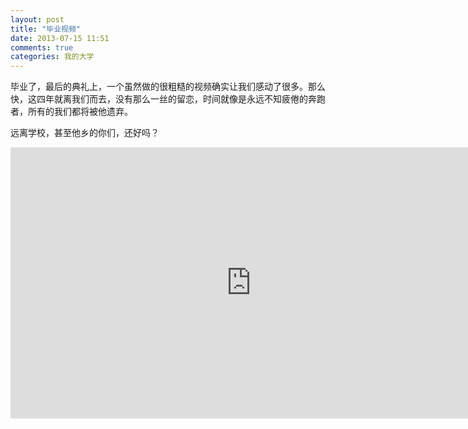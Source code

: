 ```yaml
---
layout: post
title: "毕业视频"
date: 2013-07-15 11:51
comments: true
categories: 我的大学
---
```

毕业了，最后的典礼上，一个虽然做的很粗糙的视频确实让我们感动了很多。那么快，这四年就离我们而去，没有那么一丝的留恋，时间就像是永远不知疲倦的奔跑者，所有的我们都将被他遗弃。

远离学校，甚至他乡的你们，还好吗？

<iframe src="http://player.vimeo.com/video/72471460" width="770" height="434" frameborder="0" webkitAllowFullScreen mozallowfullscreen allowFullScreen></iframe>